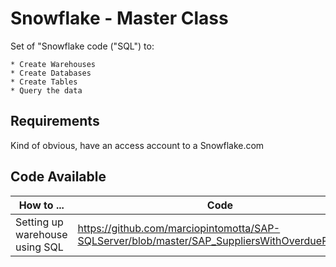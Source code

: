 # Snowflake - Master Class

Set of "Snowflake code ("SQL") to: 
    
    * Create Warehouses 
    * Create Databases 
    * Create Tables 
    * Query the data


## Requirements

Kind of obvious, have an access account to a Snowflake.com

## Code Available

|    How to ...   |  Code   |
|-----------|----------------|
| Setting up warehouse using SQL |https://github.com/marciopintomotta/SAP-SQLServer/blob/master/SAP_SuppliersWithOverdueParts.sql |